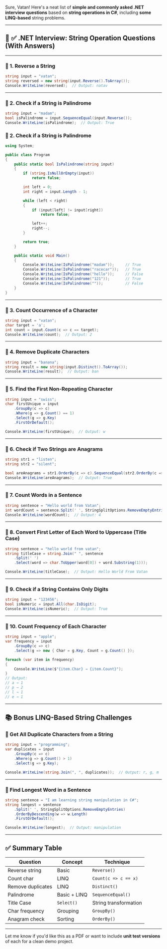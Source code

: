 Sure, Vatan! Here's a neat list of **simple and commonly asked .NET interview questions** based on **string operations in C#**, including **some LINQ-based** string problems.

---

## 🧠 ✅ .NET Interview: String Operation Questions (With Answers)

---

### 🔹 1. **Reverse a String**

```csharp
string input = "vatan";
string reversed = new string(input.Reverse().ToArray());
Console.WriteLine(reversed);  // Output: natav
```

---

### 🔹 2. **Check if a String is Palindrome**

```csharp
string input = "madam";
bool isPalindrome = input.SequenceEqual(input.Reverse());
Console.WriteLine(isPalindrome);  // Output: True
```
### 🔹 2. **Check if a String is Palindrome**

```csharp
using System;

public class Program
{
    public static bool IsPalindrome(string input)
    {
        if (string.IsNullOrEmpty(input))
            return false;

        int left = 0;
        int right = input.Length - 1;

        while (left < right)
        {
            if (input[left] != input[right])
                return false;

            left++;
            right--;
        }

        return true;
    }

    public static void Main()
    {
        Console.WriteLine(IsPalindrome("madam"));     // True
        Console.WriteLine(IsPalindrome("racecar"));   // True
        Console.WriteLine(IsPalindrome("hello"));     // False
        Console.WriteLine(IsPalindrome("121"));       // True
        Console.WriteLine(IsPalindrome(""));          // False
    }
}

```

---

### 🔹 3. **Count Occurrence of a Character**

```csharp
string input = "vatan";
char target = 'a';
int count = input.Count(c => c == target);
Console.WriteLine(count);  // Output: 2
```

---

### 🔹 4. **Remove Duplicate Characters**

```csharp
string input = "banana";
string result = new string(input.Distinct().ToArray());
Console.WriteLine(result);  // Output: ban
```

---

### 🔹 5. **Find the First Non-Repeating Character**

```csharp
string input = "swiss";
char firstUnique = input
    .GroupBy(c => c)
    .Where(g => g.Count() == 1)
    .Select(g => g.Key)
    .FirstOrDefault();

Console.WriteLine(firstUnique);  // Output: w
```

---

### 🔹 6. **Check if Two Strings are Anagrams**

```csharp
string str1 = "listen";
string str2 = "silent";

bool areAnagrams = str1.OrderBy(c => c).SequenceEqual(str2.OrderBy(c => c));
Console.WriteLine(areAnagrams);  // Output: True
```

---

### 🔹 7. **Count Words in a Sentence**

```csharp
string sentence = "Hello world from Vatan";
int wordCount = sentence.Split(' ', StringSplitOptions.RemoveEmptyEntries).Length;
Console.WriteLine(wordCount);  // Output: 4
```

---

### 🔹 8. **Convert First Letter of Each Word to Uppercase (Title Case)**

```csharp
string sentence = "hello world from vatan";
string titleCase = string.Join(" ", sentence
    .Split(' ')
    .Select(word => char.ToUpper(word[0]) + word.Substring(1)));

Console.WriteLine(titleCase);  // Output: Hello World From Vatan
```

---

### 🔹 9. **Check if a String Contains Only Digits**

```csharp
string input = "123456";
bool isNumeric = input.All(char.IsDigit);
Console.WriteLine(isNumeric);  // Output: True
```

---

### 🔹 10. **Count Frequency of Each Character**

```csharp
string input = "apple";
var frequency = input
    .GroupBy(c => c)
    .Select(g => new { Char = g.Key, Count = g.Count() });

foreach (var item in frequency)
{
    Console.WriteLine($"{item.Char} → {item.Count}");
}
// Output:
// a → 1
// p → 2
// l → 1
// e → 1
```

---

## 📚 Bonus LINQ-Based String Challenges

### 🔹 Get All Duplicate Characters from a String

```csharp
string input = "programming";
var duplicates = input
    .GroupBy(c => c)
    .Where(g => g.Count() > 1)
    .Select(g => g.Key);

Console.WriteLine(string.Join(", ", duplicates));  // Output: r, g, m
```

---

### 🔹 Find Longest Word in a Sentence

```csharp
string sentence = "I am learning string manipulation in C#";
string longest = sentence
    .Split(' ', StringSplitOptions.RemoveEmptyEntries)
    .OrderByDescending(w => w.Length)
    .FirstOrDefault();

Console.WriteLine(longest);  // Output: manipulation
```

---

## ✅ Summary Table

| Question          | Concept      | Technique             |
| ----------------- | ------------ | --------------------- |
| Reverse string    | Basic        | `Reverse()`           |
| Count char        | LINQ         | `Count(c => c == x)`  |
| Remove duplicates | LINQ         | `Distinct()`          |
| Palindrome        | Basic + LINQ | `SequenceEqual()`     |
| Title Case        | `Select()`   | String transformation |
| Char frequency    | Grouping     | `GroupBy()`           |
| Anagram check     | Sorting      | `OrderBy()`           |

---

Let me know if you'd like this as a PDF or want to include **unit test versions** of each for a clean demo project.

